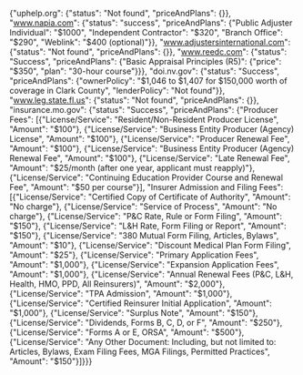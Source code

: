 {"uphelp.org": {"status": "Not found", "priceAndPlans": {}}, "www.napia.com": {"status": "success", "priceAndPlans": {"Public Adjuster Individual": "$1000", "Independent Contractor": "$320", "Branch Office": "$290", "Weblink": "$400 (optional)"}}, "www.adjustersinternational.com": {"status": "Not found", "priceAndPlans": {}}, "www.reedc.com": {"status": "Success", "priceAndPlans": {"Basic Appraisal Principles (R5)": {"price": "$350", "plan": "30-hour course"}}}, "doi.nv.gov": {"status": "Success", "priceAndPlans": {"ownerPolicy": "$1,046 to $1,407 for $150,000 worth of coverage in Clark County", "lenderPolicy": "Not found"}}, "www.leg.state.fl.us": {"status": "Not found", "priceAndPlans": {}}, "insurance.mo.gov": {"status": "Success", "priceAndPlans": {"Producer Fees": [{"License/Service": "Resident/Non-Resident Producer License", "Amount": "$100"}, {"License/Service": "Business Entity Producer (Agency) License", "Amount": "$100"}, {"License/Service": "Producer Renewal Fee", "Amount": "$100"}, {"License/Service": "Business Entity Producer (Agency) Renewal Fee", "Amount": "$100"}, {"License/Service": "Late Renewal Fee", "Amount": "$25/month (after one year, applicant must reapply)"}, {"License/Service": "Continuing Education Provider Course and Renewal Fee", "Amount": "$50 per course"}], "Insurer Admission and Filing Fees": [{"License/Service": "Certified Copy of Certificate of Authority", "Amount": "No charge"}, {"License/Service": "Service of Process", "Amount": "No charge"}, {"License/Service": "P&C Rate, Rule or Form Filing", "Amount": "$150"}, {"License/Service": "L&H Rate, Form Filing or Report", "Amount": "$150"}, {"License/Service": "380 Mutual Form Filing, Articles, Bylaws", "Amount": "$10"}, {"License/Service": "Discount Medical Plan Form Filing", "Amount": "$25"}, {"License/Service": "Primary Application Fees", "Amount": "$1,000"}, {"License/Service": "Expansion Application Fees", "Amount": "$1,000"}, {"License/Service": "Annual Renewal Fees (P&C, L&H, Health, HMO, PPD, All Reinsurers)", "Amount": "$2,000"}, {"License/Service": "TPA Admission", "Amount": "$1,000"}, {"License/Service": "Certified Reinsurer Initial Application", "Amount": "$1,000"}, {"License/Service": "Surplus Note", "Amount": "$150"}, {"License/Service": "Dividends, Forms B, C, D, or F", "Amount": "$250"}, {"License/Service": "Forms A or E, ORSA", "Amount": "$500"}, {"License/Service": "Any Other Document: Including, but not limited to: Articles, Bylaws, Exam Filing Fees, MGA Filings, Permitted Practices", "Amount": "$150"}]}}}